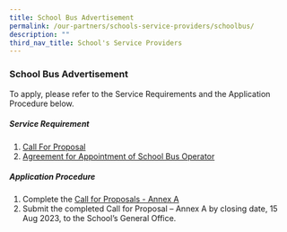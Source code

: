 ```yaml
---
title: School Bus Advertisement
permalink: /our-partners/schools-service-providers/schoolbus/
description: ""
third_nav_title: School's Service Providers
---
```

### **School Bus Advertisement**

To apply, please refer to the Service Requirements and the Application
Procedure below.
##### Service Requirement 
1. [Call For Proposal](/files/call%20for%20proposals%20by%20school.pdf)
2. [Agreement for Appointment of School Bus Operator](/files/agreement%20for%20appointment%20of%20school%20bus%20operator.pdf)

##### Application Procedure<br>
1. Complete the [Call for Proposals - Annex A](/files/call%20for%20proposals%20-%20annex%20a.pdf)
2. Submit the completed Call for Proposal – Annex A by closing date, 15 Aug 2023, to the School’s General Office.